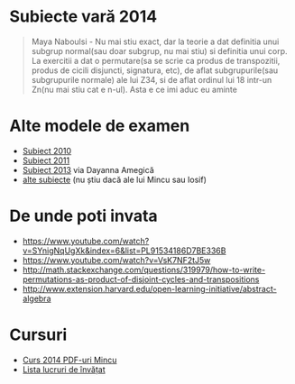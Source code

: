 # Subiecte vară 2014


> Maya Naboulsi - Nu mai stiu exact, dar la teorie a dat definitia unui subgrup normal(sau doar subgrup, nu mai stiu) si definitia unui corp. La exercitii a dat o permutare(sa se scrie ca produs de transpozitii, produs de cicili disjuncti, signatura, etc), de aflat subgrupurile(sau subgrupurile normale) ale lui Z34, si de aflat ordinul lui 18 intr-un Zn(nu mai stiu cat e n-ul). Asta e ce imi aduc eu aminte


# Alte modele de examen

- [Subiect 2010](https://www.dropbox.com/s/kfr02od9wo7d5tz/algebra1.pdf?dl=0)
- [Subiect 2011](https://www.dropbox.com/s/wyjjvr21u5l1158/algebra1_2011.pdf?dl=0)
- [Subiect 2013](https://www.dropbox.com/s/4tzpqvozbk585tq/subiect_2013.jpg?dl=0) via Dayanna Amegică
- [alte subiecte](https://www.dropbox.com/sh/vcnw6k6omnk2vtu/AACQJkfhLMWZ16axiTXS3NFra?dl=0) (nu știu dacă ale lui Mincu sau Iosif)

# De unde poti invata

* https://www.youtube.com/watch?v=SYnigNqUgXk&index=6&list=PL91534186D7BE336B
* https://www.youtube.com/watch?v=VsK7NF2tJ5w
* http://math.stackexchange.com/questions/319979/how-to-write-permutations-as-product-of-disjoint-cycles-and-transpositions
* http://www.extension.harvard.edu/open-learning-initiative/abstract-algebra

# Cursuri

* [Curs 2014 PDF-uri Mincu](https://www.dropbox.com/sh/03kgo5pwmnj6v63/AACG3WcS6MKTuTGD_9-49oFPa?dl=0)
* [Lista lucruri de învățat](https://www.dropbox.com/s/na5hnrma19aga3n/lista_de_invatat.pdf?dl=0)
